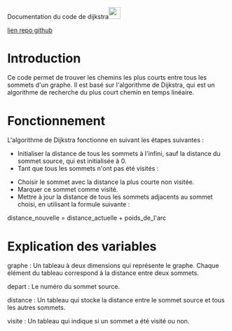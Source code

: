 
<html><head><meta content="text/html; charset=UTF-8" http-equiv="content-type"><span class="c12 c16">Documentation du code de dijkstra</span><span style="overflow: hidden; display: inline-block; margin: 0.00px 0.00px; border: 0.00px solid #000000; transform: rotate(0.00rad) translateZ(0px); -webkit-transform: rotate(0.00rad) translateZ(0px); width: 26.50px; height: 26.50px;"><img alt="" src="images/image1.png" style="width: 26.50px; height: 26.50px; margin-left: 0.00px; margin-top: 0.00px; transform: rotate(0.00rad) translateZ(0px); -webkit-transform: rotate(0.00rad) translateZ(0px);" title=""></span></p><p class="c2"><span class="c15"><a class="c6" href="https://www.google.com/url?q=https://github.com/samyabboute/programme-C-algo_djikstra&amp;sa=D&amp;source=editors&amp;ust=1702305223613897&amp;usg=AOvVaw2_qGUIszCfP-gLJuV5eVeQ">lien repo github</a></span></p><h1 class="c3" id="h.rrar1dgps27e"><span>Introduction</span></h1><p class="c1"><span>Ce code permet de trouver les chemins les plus courts entre tous les sommets d&#39;un graphe. Il est bas&eacute; sur l&#39;algorithme de Dijkstra, qui est un algorithme de recherche du plus court chemin en temps lin&eacute;aire.</span></p><h1 class="c3" id="h.94xrew9erkcj"><span class="c13">Fonctionnement</span></h1><p class="c1"><span class="c5 c11">L&#39;algorithme de Dijkstra fonctionne en suivant les &eacute;tapes suivantes :</span></p><ul class="c14 lst-kix_h6t7n93wikd0-0 start"><li class="c7 li-bullet-0"><span class="c5 c11">Initialiser la distance de tous les sommets &agrave; l&#39;infini, sauf la distance du sommet source, qui est initialis&eacute;e &agrave; 0.</span></li><li class="c7 li-bullet-0"><span class="c5 c11">Tant que tous les sommets n&#39;ont pas &eacute;t&eacute; visit&eacute;s :</span></li></ul><ul class="c14 lst-kix_f38pvdamago6-0 start"><li class="c7 li-bullet-0"><span class="c5 c11">Choisir le sommet avec la distance la plus courte non visit&eacute;e.</span></li><li class="c7 li-bullet-0"><span class="c5 c11">Marquer ce sommet comme visit&eacute;.</span></li><li class="c7 li-bullet-0"><span class="c5 c11">Mettre &agrave; jour la distance de tous les sommets adjacents au sommet choisi, en utilisant la formule suivante :</span></li></ul><p class="c19"><span class="c8">distance_nouvelle = distance_actuelle + poids_de_l&#39;arc</span></p><h1 class="c3" id="h.dfakatb44ncw"><span>Explication des variables</span></h1><p class="c1"><span class="c12">graphe</span><span class="c5 c11">&nbsp;: Un tableau &agrave; deux dimensions qui repr&eacute;sente le graphe. Chaque &eacute;l&eacute;ment du tableau correspond &agrave; la distance entre deux sommets.</span></p><p class="c1"><span class="c12">depart</span><span class="c5 c11">&nbsp;: Le num&eacute;ro du sommet source.</span></p><p class="c1"><span class="c5 c11">distance : Un tableau qui stocke la distance entre le sommet source et tous les autres sommets.</span></p><p class="c1"><span class="c12">visite</span><span>&nbsp;: Un tableau qui indique si un sommet a &eacute;t&eacute; visit&eacute; ou non.</span></p><div><p class="c10 c18"><span class="c0 c5"></span></p><p class="c10"><span class="c0">&nbsp;</span><span>&nbsp; </span></p></div></body></html>

